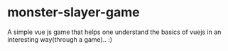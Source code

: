 # monster-slayer-game
A simple vue js game that helps one understand the basics of vuejs in an interesting way(through a game).. :)
